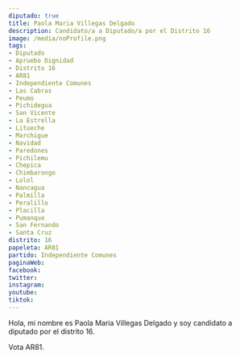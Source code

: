 ```yaml
---
diputado: true
title: Paola Maria Villegas Delgado
description: Candidato/a a Diputado/a por el Distrito 16
image: /media/noProfile.png
tags:
- Diputado
- Apruebo Dignidad
- Distrito 16
- AR81
- Independiente Comunes
- Las Cabras
- Peumo
- Pichidegua
- San Vicente
- La Estrella
- Litueche
- Marchigue
- Navidad
- Paredones
- Pichilemu
- Chepica
- Chimbarongo
- Lolol
- Nancagua
- Palmilla
- Peralillo
- Placilla
- Pumanque
- San Fernando
- Santa Cruz
distrito: 16
papeleta: AR81
partido: Independiente Comunes
paginaWeb:
facebook:
twitter:
instagram:
youtube:
tiktok:
---
```

Hola, mi nombre es Paola Maria Villegas Delgado y soy candidato a diputado por el distrito 16.

Vota AR81.
